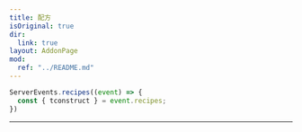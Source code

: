 ```yaml
---
title: 配方
isOriginal: true
dir:
  link: true
layout: AddonPage
mod:
  ref: "../README.md"
---
```


```js
ServerEvents.recipes((event) => {
  const { tconstruct } = event.recipes;
})
```

---

<Catalog hideHeading/>
